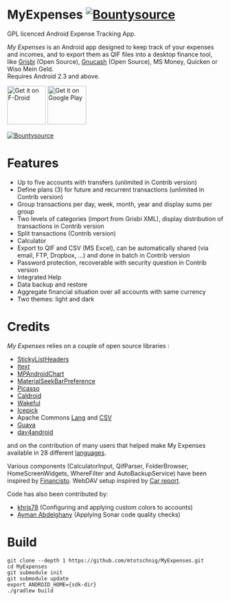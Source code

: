 MyExpenses  [![Bountysource](https://www.bountysource.com/badge/tracker?tracker_id=267118)](https://www.bountysource.com/trackers/267118-myexpenses?utm_source=267118&utm_medium=shield&utm_campaign=TRACKER_BADGE)
==========

GPL licenced Android Expense Tracking App.

*My Expenses* is an Android app designed to keep
  track of your expenses and incomes, and to export them as QIF files into a desktop
  finance tool, like <a href="http://www.grisbi.org">Grisbi</a> (Open Source), <a
  href="http://www.gnucash.org">Gnucash</a> (Open Source), MS Money, Quicken or Wiso Mein Geld.<br />
  Requires Android 2.3 and above.
 
<a href="https://f-droid.org/repository/browse/?fdid=org.totschnig.myexpenses" target="_blank">
<img src="https://f-droid.org/badge/get-it-on.png" alt="Get it on F-Droid" height="90"/></a>
<a href="https://play.google.com/store/apps/details?id=org.totschnig.myexpenses" target="_blank">
<img src="https://play.google.com/intl/en_us/badges/images/generic/en-play-badge.png" alt="Get it on Google Play" height="90"/></a>

  [![Bountysource](https://www.bountysource.com/badge/tracker?tracker_id=267118)](https://www.bountysource.com/trackers/267118-myexpenses?utm_source=267118&utm_medium=shield&utm_campaign=TRACKER_BADGE)

Features
========
- Up to five accounts with transfers (unlimited in Contrib version)
- Define plans (3) for future and recurrent transactions  (unlimited in Contrib version)
- Group transactions per day, week, month, year and display sums per group
- Two levels of categories (import from Grisbi XML), display distribution of transactions in Contrib version
- Split transactions (Contrib version)
- Calculator
- Export to QIF and CSV (MS Excel), can be automatically shared (via email, FTP, Dropbox, ...) and done in batch in Contrib version
- Password protection, recoverable with security question in Contrib version
- Integrated Help
- Data backup and restore
- Aggregate financial situation over all accounts with same currency
- Two themes: light and dark

Credits
=====
*My Expenses* relies on a couple of open source libraries :

- <a href="https://github.com/emilsjolander/StickyListHeaders">StickyListHeaders</a>
- <a href="http://itextpdf.com/">Itext</a>
- <a href="https://github.com/PhilJay/MPAndroidChart">MPAndroidChart</a>
- <a href="https://github.com/MrBIMC/MaterialSeekBarPreference">MaterialSeekBarPreference</a>
- <a href="http://square.github.io/picasso/">Picasso</a>
- <a href="https://github.com/roomorama/Caldroid">Caldroid</a>
- <a href="https://github.com/commonsguy/cwac-wakeful">Wakeful</a>
- <a href="https://github.com/frankiesardo/icepick">Icepick</a>
- Apache Commons <a href="https://commons.apache.org/proper/commons-lang/">Lang</a> and <a href="https://commons.apache.org/proper/commons-csv/">CSV</a>
- <a href="https://github.com/google/guava">Guava</a>
- <a href="https://gitlab.com/bitfireAT/dav4android">dav4android</a>

and on the contribution of many users that helped make My Expenses available in 28 different 
<a href="http://www.myexpenses.mobi/en/#translate">languages</a>.

Various components (CalculatorInput, QifParser, FolderBrowser, HomeScreenWidgets, WhereFilter and AutoBackupService) have been inspired by [Financisto](https://launchpad.net/financisto). WebDAV setup inspired by [Car report](https://bitbucket.org/frigus02/car-report/).

Code has also been contributed by:

- [khris78](https://github.com/khris78) (Configuring and applying custom colors to accounts)
- [Ayman Abdelghany](https://github.com/AymanDF) (Applying Sonar code quality checks)

Build
=====

```
git clone --depth 1 https://github.com/mtotschnig/MyExpenses.git
cd MyExpenses
git submodule init
git submodule update
export ANDROID_HOME={sdk-dir}
./gradlew build
```

